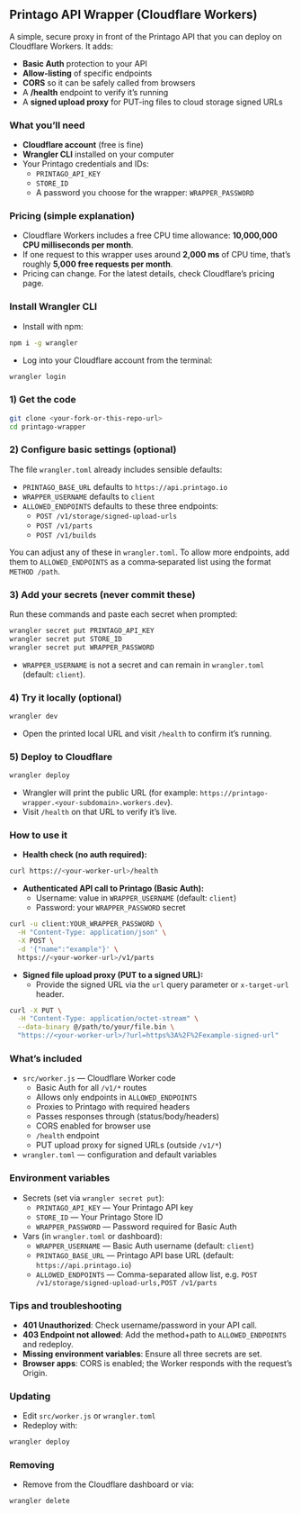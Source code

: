 ## Printago API Wrapper (Cloudflare Workers)

A simple, secure proxy in front of the Printago API that you can deploy on Cloudflare Workers. It adds:
- **Basic Auth** protection to your API
- **Allow-listing** of specific endpoints
- **CORS** so it can be safely called from browsers
- A **/health** endpoint to verify it’s running
- A **signed upload proxy** for PUT-ing files to cloud storage signed URLs

### What you’ll need
- **Cloudflare account** (free is fine)
- **Wrangler CLI** installed on your computer
- Your Printago credentials and IDs:
  - `PRINTAGO_API_KEY`
  - `STORE_ID`
  - A password you choose for the wrapper: `WRAPPER_PASSWORD`

### Pricing (simple explanation)
- Cloudflare Workers includes a free CPU time allowance: **10,000,000 CPU milliseconds per month**.
- If one request to this wrapper uses around **2,000 ms** of CPU time, that’s roughly **5,000 free requests per month**.
- Pricing can change. For the latest details, check Cloudflare’s pricing page.

### Install Wrangler CLI
- Install with npm:
```bash
npm i -g wrangler
```
- Log into your Cloudflare account from the terminal:
```bash
wrangler login
```

### 1) Get the code
```bash
git clone <your-fork-or-this-repo-url>
cd printago-wrapper
```

### 2) Configure basic settings (optional)
The file `wrangler.toml` already includes sensible defaults:
- `PRINTAGO_BASE_URL` defaults to `https://api.printago.io`
- `WRAPPER_USERNAME` defaults to `client`
- `ALLOWED_ENDPOINTS` defaults to these three endpoints:
  - `POST /v1/storage/signed-upload-urls`
  - `POST /v1/parts`
  - `POST /v1/builds`

You can adjust any of these in `wrangler.toml`. To allow more endpoints, add them to `ALLOWED_ENDPOINTS` as a comma‑separated list using the format `METHOD /path`.

### 3) Add your secrets (never commit these)
Run these commands and paste each secret when prompted:
```bash
wrangler secret put PRINTAGO_API_KEY
wrangler secret put STORE_ID
wrangler secret put WRAPPER_PASSWORD
```
- `WRAPPER_USERNAME` is not a secret and can remain in `wrangler.toml` (default: `client`).

### 4) Try it locally (optional)
```bash
wrangler dev
```
- Open the printed local URL and visit `/health` to confirm it’s running.

### 5) Deploy to Cloudflare
```bash
wrangler deploy
```
- Wrangler will print the public URL (for example: `https://printago-wrapper.<your-subdomain>.workers.dev`).
- Visit `/health` on that URL to verify it’s live.

### How to use it
- **Health check (no auth required):**
```bash
curl https://<your-worker-url>/health
```

- **Authenticated API call to Printago (Basic Auth):**
  - Username: value in `WRAPPER_USERNAME` (default: `client`)
  - Password: your `WRAPPER_PASSWORD` secret
```bash
curl -u client:YOUR_WRAPPER_PASSWORD \
  -H "Content-Type: application/json" \
  -X POST \
  -d '{"name":"example"}' \
  https://<your-worker-url>/v1/parts
```

- **Signed file upload proxy (PUT to a signed URL):**
  - Provide the signed URL via the `url` query parameter or `x-target-url` header.
```bash
curl -X PUT \
  -H "Content-Type: application/octet-stream" \
  --data-binary @/path/to/your/file.bin \
  "https://<your-worker-url>/?url=https%3A%2F%2Fexample-signed-url"
```

### What’s included
- `src/worker.js` — Cloudflare Worker code
  - Basic Auth for all `/v1/*` routes
  - Allows only endpoints in `ALLOWED_ENDPOINTS`
  - Proxies to Printago with required headers
  - Passes responses through (status/body/headers)
  - CORS enabled for browser use
  - `/health` endpoint
  - PUT upload proxy for signed URLs (outside `/v1/*`)
- `wrangler.toml` — configuration and default variables

### Environment variables
- Secrets (set via `wrangler secret put`):
  - `PRINTAGO_API_KEY` — Your Printago API key
  - `STORE_ID` — Your Printago Store ID
  - `WRAPPER_PASSWORD` — Password required for Basic Auth
- Vars (in `wrangler.toml` or dashboard):
  - `WRAPPER_USERNAME` — Basic Auth username (default: `client`)
  - `PRINTAGO_BASE_URL` — Printago API base URL (default: `https://api.printago.io`)
  - `ALLOWED_ENDPOINTS` — Comma-separated allow list, e.g. `POST /v1/storage/signed-upload-urls,POST /v1/parts`

### Tips and troubleshooting
- **401 Unauthorized**: Check username/password in your API call.
- **403 Endpoint not allowed**: Add the method+path to `ALLOWED_ENDPOINTS` and redeploy.
- **Missing environment variables**: Ensure all three secrets are set.
- **Browser apps**: CORS is enabled; the Worker responds with the request’s Origin.

### Updating
- Edit `src/worker.js` or `wrangler.toml`
- Redeploy with:
```bash
wrangler deploy
```

### Removing
- Remove from the Cloudflare dashboard or via:
```bash
wrangler delete
```
